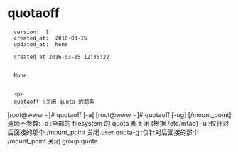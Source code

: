 
  # quotaoff

      version:  1
      created_at:  2016-03-15
      updated_at:  None

      created at 2016-03-15 12:35:22 


      None


      <p>
      quotaoff :关闭 quota 的朋务 
[root@www ~]# quotaoff [-a] 
[root@www ~]# quotaoff [-ug] [/mount_point] 
选顷不参数: 
-a :全部的 filesystem 的 quota 都关闭 (根据 /etc/mtab) 
-u :仅针对后面接的那个 /mount_point 关闭 user quota-g :仅针对后面接的那个 /mount_point 关闭 group quota
      </p>

  